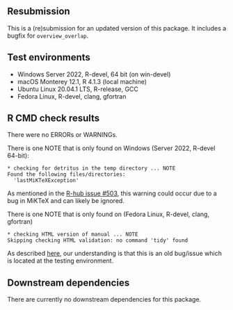 ## Resubmission

This is a (re)submission for an updated version of this package. It includes a bugfix for `overview_overlap`. 
      
## Test environments

* Windows Server 2022, R-devel, 64 bit  (on win-devel)
* macOS Monterey 12.1, R 4.1.3 (local machine)
* Ubuntu Linux 20.04.1 LTS, R-release, GCC
* Fedora Linux, R-devel, clang, gfortran

## R CMD check results
There were no ERRORs or WARNINGs. 

There is one NOTE that is only found on Windows (Server 2022, R-devel 64-bit): 

```
* checking for detritus in the temp directory ... NOTE
Found the following files/directories:
  'lastMiKTeXException'
```

As mentioned in the [R-hub issue #503](https://github.com/r-hub/rhub/issues/503), this warning could occur due to a bug in MiKTeX and can likely be ignored.

There is one NOTE that is only found on (Fedora Linux, R-devel, clang, gfortran)

```
* checking HTML version of manual ... NOTE
Skipping checking HTML validation: no command 'tidy' found
```

As described [here](https://groups.google.com/g/r-sig-mac/c/7u_ivEj4zhM), our understanding is that this is an old bug/issue which is located at the testing environment.

## Downstream dependencies
There are currently no downstream dependencies for this package.
